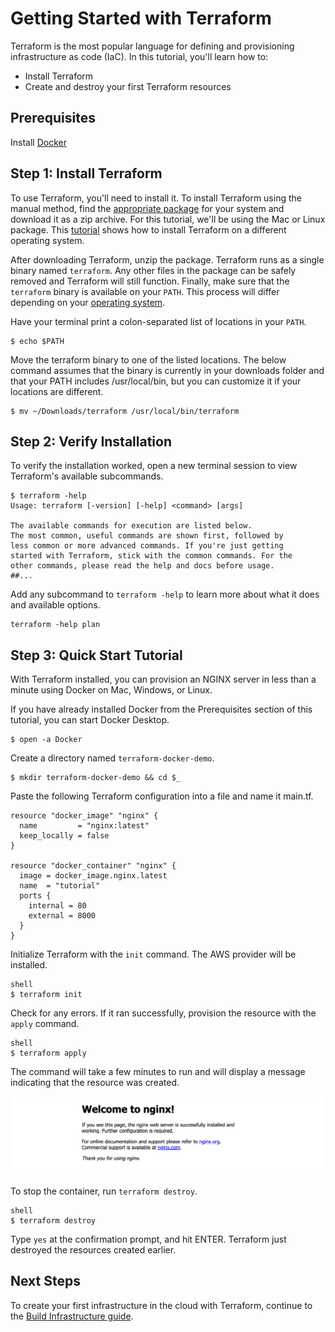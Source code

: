 # Getting Started with Terraform

Terraform is the most popular language for defining and provisioning infrastructure as code (IaC). In this tutorial, you'll learn how to:

* Install Terraform
* Create and destroy your first Terraform resources

## Prerequisites

Install [Docker](https://www.docker.com/products/docker-desktop)

## Step 1: Install Terraform

To use Terraform, you'll need to install it. To install Terraform using the manual method, find the [appropriate package](https://www.terraform.io/downloads.html) for your system and download it as a zip archive. For this tutorial, we'll be using the Mac or Linux package. This [tutorial](https://learn.hashicorp.com/terraform/getting-started/install) shows how to install Terraform on a different operating system.

After downloading Terraform, unzip the package. Terraform runs as a single binary named `terraform`. Any other files in the package can be safely removed and Terraform will still function. Finally, make sure that the `terraform` binary is available on your `PATH`. This process will differ depending on your [operating system](https://learn.hashicorp.com/terraform/getting-started/install).

Have your terminal print a colon-separated list of locations in your `PATH`.

```
$ echo $PATH
```
Move the terraform binary to one of the listed locations. The below command assumes that the binary is currently in your downloads folder and that your PATH includes /usr/local/bin, but you can customize it if your locations are different.

```
$ mv ~/Downloads/terraform /usr/local/bin/terraform
```

## Step 2: Verify Installation

To verify the installation worked, open a new terminal session to view Terraform's available subcommands.

```
$ terraform -help
Usage: terraform [-version] [-help] <command> [args]

The available commands for execution are listed below.
The most common, useful commands are shown first, followed by
less common or more advanced commands. If you're just getting
started with Terraform, stick with the common commands. For the
other commands, please read the help and docs before usage.
##...
```
Add any subcommand to `terraform -help` to learn more about what it does and available options.

```
terraform -help plan
```

## Step 3: Quick Start Tutorial

With Terraform installed, you can provision an NGINX server in less than a minute using Docker on Mac, Windows, or Linux.

If you have already installed Docker from the Prerequisites section of this tutorial, you can start Docker Desktop.

```
$ open -a Docker
```

Create a directory named `terraform-docker-demo`.

```
$ mkdir terraform-docker-demo && cd $_
```

Paste the following Terraform configuration into a file and name it main.tf.

```
resource "docker_image" "nginx" {
  name         = "nginx:latest"
  keep_locally = false
}

resource "docker_container" "nginx" {
  image = docker_image.nginx.latest
  name  = "tutorial"
  ports {
    internal = 80
    external = 8000
  }
}
```

Initialize Terraform with the `init` command. The AWS provider will be installed.

```
shell
$ terraform init
```

Check for any errors. If it ran successfully, provision the resource with the `apply` command.

```
shell
$ terraform apply
```

The command will take a few minutes to run and will display a message indicating that the resource was created.

![resource created](images/terraform-docker-nginx.png)

To stop the container, run `terraform destroy`.

```
shell
$ terraform destroy
```

Type `yes` at the confirmation prompt, and hit ENTER. Terraform just destroyed the resources created earlier.

## Next Steps

To create your first infrastructure in the cloud with Terraform, continue to the [Build Infrastructure guide](https://learn.hashicorp.com/terraform/getting-started/build).
